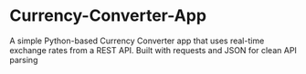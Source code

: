 # Currency-Converter-App
A simple Python-based Currency Converter app that uses real-time exchange rates from a REST API. Built with requests and JSON for clean API parsing
